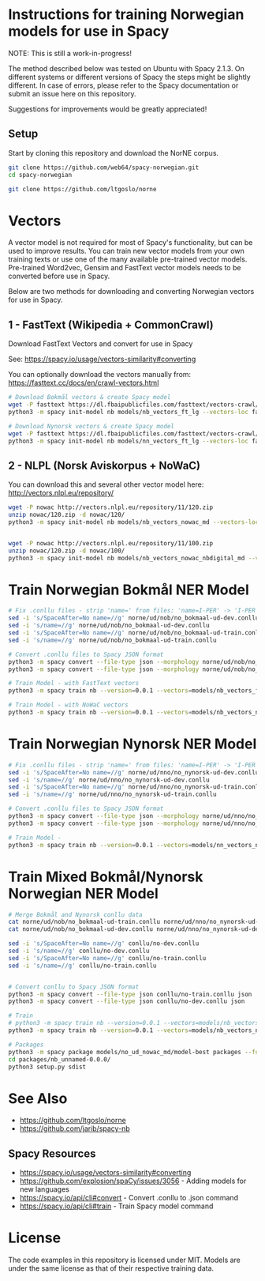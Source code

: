# Instructions for training Norwegian models for use in Spacy

NOTE: This is still a work-in-progress!

The method described below was tested on Ubuntu with Spacy 2.1.3. On different systems or different versions of Spacy the steps might be slightly different.
In case of errors, please refer to the Spacy documentation or submit an issue here on this repository.

Suggestions for improvements would be greatly appreciated!

## Setup
Start by cloning this repository and download the NorNE corpus.
```bash
git clone https://github.com/web64/spacy-norwegian.git
cd spacy-norwegian

git clone https://github.com/ltgoslo/norne
```

# Vectors 
A vector model is not required for most of Spacy's functionality, but can be used to improve results.
You can train new vector models from your own training texts or use one of the many available pre-trained vector models.
Pre-trained Word2vec, Gensim and FastText vector models needs to be converted before use in Spacy.

Below are two methods for downloading and converting Norwegian vectors for use in Spacy.

## 1 - FastText (Wikipedia + CommonCrawl)
Download FastText Vectors and convert for use in Spacy

See: https://spacy.io/usage/vectors-similarity#converting

You can optionally download the vectors manually from: https://fasttext.cc/docs/en/crawl-vectors.html

```bash
# Download Bokmål vectors & create Spacy model
wget -P fasttext https://dl.fbaipublicfiles.com/fasttext/vectors-crawl/cc.no.300.vec.gz
python3 -m spacy init-model nb models/nb_vectors_ft_lg --vectors-loc fasttext/cc.no.300.vec.gz

# Download Nynorsk vectors & create Spacy model
wget -P fasttext https://dl.fbaipublicfiles.com/fasttext/vectors-crawl/cc.nn.300.vec.gz
python3 -m spacy init-model nb models/nn_vectors_ft_lg --vectors-loc fasttext/cc.nn.300.vec.gz
```

## 2 - NLPL (Norsk Aviskorpus + NoWaC)
You can download this and several other vector model here: http://vectors.nlpl.eu/repository/

```bash
wget -P nowac http://vectors.nlpl.eu/repository/11/120.zip
unzip nowac/120.zip -d nowac/120/
python3 -m spacy init-model nb models/nb_vectors_nowac_md --vectors-loc nowac/120/model.txt


wget -P nowac http://vectors.nlpl.eu/repository/11/100.zip
unzip nowac/120.zip -d nowac/100/
python3 -m spacy init-model nb models/nb_vectors_nowac_nbdigital_md --vectors-loc nowac/100/model.txt
```

# Train Norwegian Bokmål NER Model

```bash
# Fix .conllu files - strip 'name=' from files: 'name=I-PER' -> 'I-PER'
sed -i 's/SpaceAfter=No name=//g' norne/ud/nob/no_bokmaal-ud-dev.conllu
sed -i 's/name=//g' norne/ud/nob/no_bokmaal-ud-dev.conllu
sed -i 's/SpaceAfter=No name=//g' norne/ud/nob/no_bokmaal-ud-train.conllu
sed -i 's/name=//g' norne/ud/nob/no_bokmaal-ud-train.conllu

# Convert .conllu files to Spacy JSON format
python3 -m spacy convert --file-type json --morphology norne/ud/nob/no_bokmaal-ud-train.conllu json
python3 -m spacy convert --file-type json --morphology norne/ud/nob/no_bokmaal-ud-dev.conllu json

# Train Model - with FastText vectors
python3 -m spacy train nb --version=0.0.1 --vectors=models/nb_vectors_ft_lg norne-models  json/no_bokmaal-ud-train.json json/no_bokmaal-ud-dev.json

# Train Model - with NoWaC vectors
python3 -m spacy train nb --version=0.0.1 --vectors=models/nb_vectors_nowac_md models/nb_ud_nowac_md  json/no_bokmaal-ud-train.json json/no_bokmaal-ud-dev.json
```

# Train Norwegian Nynorsk NER Model
```bash
# Fix .conllu files - strip 'name=' from files: 'name=I-PER' -> 'I-PER'
sed -i 's/SpaceAfter=No name=//g' norne/ud/nno/no_nynorsk-ud-dev.conllu
sed -i 's/name=//g' norne/ud/nno/no_nynorsk-ud-dev.conllu
sed -i 's/SpaceAfter=No name=//g' norne/ud/nno/no_nynorsk-ud-train.conllu
sed -i 's/name=//g' norne/ud/nno/no_nynorsk-ud-train.conllu

# Convert .conllu files to Spacy JSON format
python3 -m spacy convert --file-type json --morphology norne/ud/nno/no_nynorsk-ud-train.conllu json
python3 -m spacy convert --file-type json --morphology norne/ud/nno/no_nynorsk-ud-dev.conllu json

# Train Model -
python3 -m spacy train nb --version=0.0.1 --vectors=models/nn_vectors_nowac_md models/nb_ud_nowac_md  json/no_bokmaal-ud-train.json json/no_bokmaal-ud-dev.json
```


# Train Mixed Bokmål/Nynorsk Norwegian NER Model
```bash
# Merge Bokmål and Nynorsk conllu data
cat norne/ud/nob/no_bokmaal-ud-train.conllu norne/ud/nno/no_nynorsk-ud-train.conllu norne/ud/nob/no_bokmaal-ud-test.conllu norne/ud/nno/no_nynorsk-ud-test.conllu > conllu/no-train.conllu 
cat norne/ud/nob/no_bokmaal-ud-dev.conllu norne/ud/nno/no_nynorsk-ud-dev.conllu > conllu/no-dev.conllu 

sed -i 's/SpaceAfter=No name=//g' conllu/no-dev.conllu 
sed -i 's/name=//g' conllu/no-dev.conllu 
sed -i 's/SpaceAfter=No name=//g' conllu/no-train.conllu
sed -i 's/name=//g' conllu/no-train.conllu


# Convert conllu to Spacy JSON format
python3 -m spacy convert --file-type json conllu/no-train.conllu json
python3 -m spacy convert --file-type json conllu/no-dev.conllu json

# Train
# python3 -m spacy train nb --version=0.0.1 --vectors=models/nb_vectors_nowac_nbdigital_md models/no_ud_nowac-nbdigital_md json/no-train.json json/no-dev.json
python3 -m spacy train nb --version=0.0.1 --vectors=models/nb_vectors_nowac_md models/no_ud_nowac_md json/no-train.json json/no-dev.json

# Packages
python3 -m spacy package models/no_ud_nowac_md/model-best packages --force
cd packages/nb_unnamed-0.0.0/
python3 setup.py sdist
```



# See Also

* https://github.com/ltgoslo/norne
* https://github.com/jarib/spacy-nb

## Spacy Resources
* https://spacy.io/usage/vectors-similarity#converting
* https://github.com/explosion/spaCy/issues/3056 - Adding models for new languages 
* https://spacy.io/api/cli#convert - Convert .conllu to .json command
* https://spacy.io/api/cli#train - Train Spacy model command

# License

The code examples in this repository is licensed under MIT.
Models are under the same license as that of their respective training data.